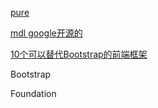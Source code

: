 [pure](http://purecss.io/)

[mdl google开源的](https://github.com/p412726700/material)

[10个可以替代Bootstrap的前端框架](http://webres.wang/best-bootstrap-alternatives-for-developers/)

Bootstrap

Foundation
